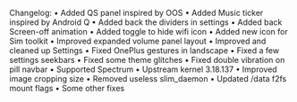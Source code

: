 Changelog:
• Added QS panel inspired by OOS
• Added Music ticker inspired by Android Q
• Added back the dividers in settings
• Added back Screen-off animation
• Added toggle to hide wifi icon
• Added new icon for Sim toolkit
• Improved expanded volume panel layout
• Improved and cleaned up Settings
• Fixed OnePlus gestures in landscape
• Fixed a few settings seekbars
• Fixed some theme glitches
• Fixed double vibration on pill navbar
• Supported Spectrum 
• Upstream kernel 3.18.137
• Improved image cropping size
• Removed useless slim_daemon
• Updated /data f2fs mount flags
• Some other fixes
